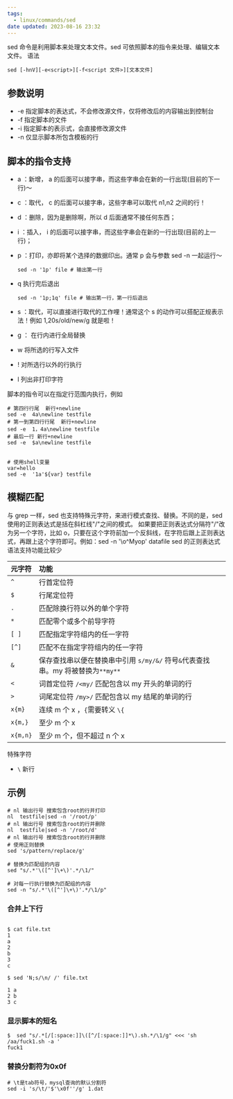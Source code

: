 ```yaml
---
tags:
  - linux/commands/sed
date updated: 2023-08-16 23:32
---
```


sed 命令是利用脚本来处理文本文件。sed 可依照脚本的指令来处理、编辑文本文件。
语法

```shell
sed [-hnV][-e<script>][-f<script 文件>][文本文件]
```

## 参数说明

- -e 指定脚本的表达式，不会修改源文件，仅将修改后的内容输出到控制台
- -f 指定脚本的文件
- -i 指定脚本的表示式，会直接修改源文件
- -n 仅显示脚本所包含模板的行

## 脚本的指令支持

- a ：新增， a 的后面可以接字串，而这些字串会在新的一行出现(目前的下一行)～

- c ：取代， c 的后面可以接字串，这些字串可以取代 n1,n2 之间的行！

- d ：删除，因为是删除啊，所以 d 后面通常不接任何东西；

- i ：插入， i 的后面可以接字串，而这些字串会在新的一行出现(目前的上一行)；

- p ：打印，亦即将某个选择的数据印出。通常 p 会与参数 sed -n 一起运行～

  ```shell
  sed -n '1p' file # 输出第一行
  ```

- q 执行完后退出

  ```shell
  sed -n '1p;1q' file # 输出第一行，第一行后退出
  ```

- s ：取代，可以直接进行取代的工作哩！通常这个 s 的动作可以搭配正规表示法！例如 1,20s/old/new/g 就是啦！

- g ： 在行内进行全局替换

- w 将所选的行写入文件

- ! 对所选行以外的行执行

- l 列出非打印字符

脚本的指令可以在指定行范围内执行，例如

```shell
# 第四行行尾  新行+newline
sed -e  4a\newline testfile
# 第一到第四行行尾  新行+newline
sed -e  1，4a\newline testfile
# 最后一行 新行+newline
sed -e  $a\newline testfile


# 使用shell变量
var=hello
sed -e  '1a'${var} testfile
```

## 模糊匹配

与 grep 一样，sed 也支持特殊元字符，来进行模式查找、替换。不同的是，sed 使用的正则表达式是括在斜杠线"/"之间的模式。
如果要把正则表达式分隔符"/"改为另一个字符，比如 o，只要在这个字符前加一个反斜线，在字符后跟上正则表达式，再跟上这个字符即可。例如：sed -n '\o^Myop' datafile
sed 的正则表达式语法支持功能比较少

| 元字符      | 功能                                                   |
| :------- | :--------------------------------------------------- |
| `^`      | 行首定位符                                                |
| `$`      | 行尾定位符                                                |
| `.`      | 匹配除换行符以外的单个字符                                        |
| ` *  `   | 匹配零个或多个前导字符                                          |
| `[ ]`    | 匹配指定字符组内的任一字符                                        |
| `[^]`    | 匹配不在指定字符组内的任一字符                                      |
| `&`      | 保存查找串以便在替换串中引用 `s/my/&/` 符号`&`代表查找串。my 将被替换为`**my**` |
| `<`      | 词首定位符 `/<my/` 匹配包含以 my 开头的单词的行                       |
| `>`      | 词尾定位符 `/my>/` 匹配包含以 my 结尾的单词的行                       |
| `x{m}`   | 连续 m 个 x ，`{`需要转义 `\{`                               |
| `x{m,}`  | 至少 m 个 x                                             |
| `x{m,n}` | 至少 m 个，但不超过 n 个 x                                    |

特殊字符

- `\` 新行

## 示例

```shell
# nl 输出行号 搜索包含root的行并打印
nl  testfile|sed -n '/root/p'
# nl 输出行号 搜索包含root的行并删除
nl  testfile|sed -n '/root/d'
# nl 输出行号 搜索包含root的行并删除
# 使用正则替换
sed 's/pattern/replace/g'

# 替换为匹配组的内容
sed "s/.*'\([^']\+\)'.*/\1/"

# 对每一行执行替换为匹配组的内容
sed -n "s/.*'\([^']\+\)'.*/\1/p"
```

### 合并上下行

```shell

$ cat file.txt
1
a
2
b
3
c

$ sed 'N;s/\n/ /' file.txt

1 a
2 b
3 c
```

### 显示脚本的短名

```shell
$  sed "s/.*[/[:space:]]\([^/[:space:]]*\).sh.*/\1/g" <<< 'sh /aa/fuck1.sh -a '
fuck1
```

### 替换分割符为0x0f

```shell
# \t是tab符号，mysql查询的默认分割符
sed -i 's/\t/'$'\x0f''/g' 1.dat
```

